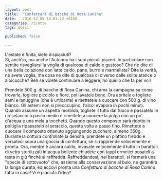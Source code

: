 ```yaml
---
layout: post
title:  "Confettura di bacche di Rosa Canina"
date:   2016-12-05 12:01:22 +0100
categories: ricette
tags: dolci

published: false

---
```

L'estate è finita, siete dispiaciuti?  
Si, anch'io, ma anche l'Autunno ha i suoi piccoli piaceri. In particolare non sentite risvegliarsi la voglia di qualcosa di caldo e gustoso? Che ne dite di una bella colazione con latte caldo, pane, burro e marmellata? Dite la verità, ne avete voglia, ma cosa ne dite di qualcosa di diverso dalle solite arance o albicocche? Beh se volete continuare a leggere, ho quello che fa per voi!
<!--continua-->
Prendete 500 g. di bacche di Rosa Canina, chi ama la campagna sa come trovarle, togliete picciolo e fiore, poi lavatele bene. Ora apritele e togliete semi e lanuggine (che è urticante) e mettetele a cuocere con 500 g. di vino bianco. Gli astemi non si preoccupino, l'alcol evapora in pochi minuti.
Quando assume un aspetto morbido, togliete il tutto dal fuoco e passatelo in un setaccio a passo medio e rimettete a cuocere la polpa con un po' d'acqua e una mela a tocchetti. Quando questo composto sarà ridotto in poltiglia ripassatelo al setaccio, questa volta a passo fino.
Rimettete a cuocere il composto ottenuto aggiungendo zucchero, almeno 350g.
Durante la cottura controllate la densità, prendete un piattino freddo e versateci sopra una goccia di confettura, se si rapprende velocemente è pronta. Ora, mentre è ancora caldo, invasate velocemente il tutto in barattoli di vetro sterilizzati in acqua bollente chiudete con tappi ermetici posateli a testa in giù finché si raffredda.
Raffreddandosi, nei barattoli, si formerà una "specie di sottovuoto" che, assieme alla conservazione al buio, ne garantirà la lunga durata, ed eccovi pronta una *Confettura di bacche di Rosa Canina* fatta in casa!
Vi è piaciuta l'idea?
